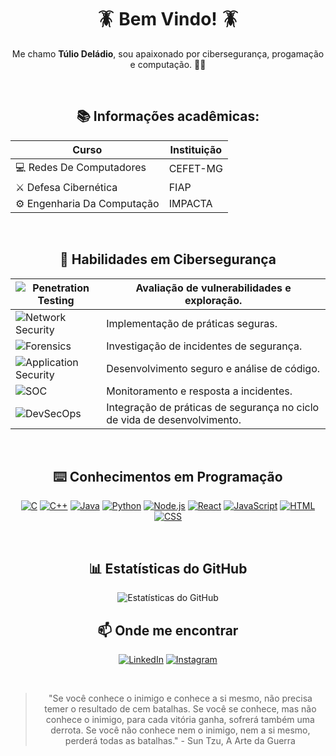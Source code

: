 <div align="center">
  
# 🪳 Bem Vindo! 🪳

Me chamo **Túlio Deládio**, sou apaixonado por cibersegurança, progamação e computação. 👨‍💻
</div>

<br>

<div align="center">
  
## 📚 Informações acadêmicas:


  
| Curso | Instituição |
| --- | --- |
| 💻 Redes De Computadores | CEFET-MG |
| ⚔️ Defesa Cibernética | FIAP |
| ⚙️ Engenharia Da Computação | IMPACTA |

</div>

<br>
  

<div align="center">
    
## 🔐 Habilidades em Cibersegurança

| ![Penetration Testing](https://img.shields.io/badge/Penetration%20Testing-FFA500?style=for-the-badge&logo=shield&logoColor=000000) | Avaliação de vulnerabilidades e exploração. |
| --- | --- |
| ![Network Security](https://img.shields.io/badge/Network%20Security-FFA500?style=for-the-badge&logo=shield&logoColor=000000) | Implementação de práticas seguras. |
| ![Forensics](https://img.shields.io/badge/Forensics-FFA500?style=for-the-badge&logo=shield&logoColor=000000) | Investigação de incidentes de segurança. |
| ![Application Security](https://img.shields.io/badge/Application%20Security-FFA500?style=for-the-badge&logo=shield&logoColor=000000) | Desenvolvimento seguro e análise de código. |
| ![SOC](https://img.shields.io/badge/SOC-FFA500?style=for-the-badge&logo=shield&logoColor=000000) | Monitoramento e resposta a incidentes. |
| ![DevSecOps](https://img.shields.io/badge/DevSecOps-FFA500?style=for-the-badge&logo=shield&logoColor=000000) | Integração de práticas de segurança no ciclo de vida de desenvolvimento. |

</div>


<br>
<div align="center">

## ⌨️ Conhecimentos em Programação


[![C](https://img.shields.io/badge/C-FFA500?style=for-the-badge&logo=c&logoColor=000000)](https://en.wikipedia.org/wiki/C_(programming_language))
[![C++](https://img.shields.io/badge/C++-FFA500?style=for-the-badge&logo=c%2B%2B&logoColor=000000)](https://en.wikipedia.org/wiki/C%2B%2B)
[![Java](https://img.shields.io/badge/Java-FFA500?style=for-the-badge&logo=java&logoColor=000000)](https://www.java.com/)
[![Python](https://img.shields.io/badge/Python-FFA500?style=for-the-badge&logo=python&logoColor=000000)](https://www.python.org/)
[![Node.js](https://img.shields.io/badge/Node.js-FFA500?style=for-the-badge&logo=node.js&logoColor=000000)](https://nodejs.org/)
[![React](https://img.shields.io/badge/React-FFA500?style=for-the-badge&logo=react&logoColor=000000)](https://reactjs.org/)
[![JavaScript](https://img.shields.io/badge/JavaScript-FFA500?style=for-the-badge&logo=javascript&logoColor=000000)](https://developer.mozilla.org/en-US/docs/Web/JavaScript)
[![HTML](https://img.shields.io/badge/HTML-FFA500?style=for-the-badge&logo=html5&logoColor=000000)](https://developer.mozilla.org/en-US/docs/Web/HTML)
[![CSS](https://img.shields.io/badge/CSS-FFA500?style=for-the-badge&logo=css3&logoColor=000000)](https://developer.mozilla.org/en-US/docs/Web/CSS)

</div>

<br>

<div align="center">
  
## 📊 Estatísticas do GitHub

![Estatísticas do GitHub](https://github-readme-stats.vercel.app/api?username=tuliodeladio&show_icons=true&bg_color=000000&title_color=FFA500&text_color=FFA500&icon_color=FFA500)

</div>

<div align="center">
  
## 📫 Onde me encontrar

[![LinkedIn](https://img.shields.io/badge/LinkedIn-0A66C2?style=for-the-badge&logo=linkedin&logoColor=white)](https://www.linkedin.com/in/tuliodeladio/)
[![Instagram](https://img.shields.io/badge/Instagram-E4405F?style=for-the-badge&logo=instagram&logoColor=white)](https://www.instagram.com/tuliodeladio/)

<br>

> "Se você conhece o inimigo e conhece a si mesmo, não precisa temer o resultado de cem batalhas. Se você se conhece, mas não conhece o inimigo, para cada vitória ganha, sofrerá também uma derrota. Se você não conhece nem o inimigo, nem a si mesmo, perderá todas as batalhas." - Sun Tzu, A Arte da Guerra

</div>

